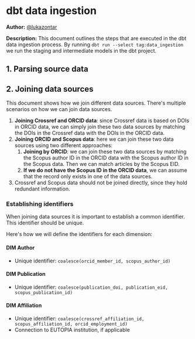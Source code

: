 # dbt data ingestion

**Author:** [@lukazontar](https://github.com/lukazontar)

**Description:** This document outlines the steps that are executed in the dbt data ingestion process.
By running `dbt run --select tag:data_ingestion` we run the staging and intermediate models in the dbt project.

## 1. Parsing source data



## 2. Joining data sources

This document shows how we join different data sources. There's multiple scenarios on how we can join data sources.

1. **Joining Crossref and ORCID data**: since Crossref data is based on DOIs in ORCID data, we can simply join these two
   data
   sources by matching the DOIs in the Crossref data with the DOIs in the ORCID data.
2. **Joining ORCID and Scopus data**: here we can join these two data sources using two different approaches:
    1. **Joining by ORCID**: we can join these two data sources by matching the Scopus author ID in the ORCID data with
       the
       Scopus author ID in the Scopus data. Then we can match articles by the Scopus EID.
    2. **If we do not have the Scopus ID in the ORCID data**, we can assume that the record only exists in one of the
       data sources.
3. Crossref and Scopus data should not be joined directly, since they hold redundant information.

### Establishing identifiers

When joining data sources it is important to establish a common identifier. This identifier should be unique.

Here's how we will define the identifiers for each dimension:

#### DIM Author

- Unique identifier: `coalesce(orcid_member_id, scopus_author_id)`

#### DIM Publication

- Unique identifier: `coalesce(publication_doi, publication_eid, scopus_publication_id)`

#### DIM Affiliation

- Unique identifier: `coalesce(crossref_affiliation_id, scopus_affiliation_id, orcid_employment_id)`
- Connection to EUTOPIA institution, if applicable